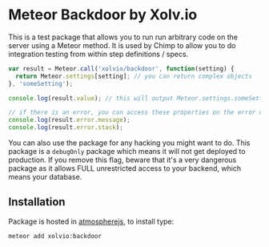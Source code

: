Meteor Backdoor by Xolv.io
==========================

This is a test package that allows you to run run arbitrary code on the server
using a Meteor method. It is used by Chimp to allow you to do integration 
testing from within step definitions / specs.


```javascript
var result = Meteor.call('xolvio/backdoor', function(setting) {
  return Meteor.settings[setting]; // you can return complex objects
}, 'someSetting');

console.log(result.value); // this will output Meteor.settings.someSetting 

// if there is an error, you can access these properties on the error object
console.log(result.error.message);  
console.log(result.error.stack);
```

You can also use the package for any hacking you might want to do. This package
is a `debugOnly` package which means it will not get deployed to production. If
you remove this flag, beware that it's a very dangerous package as it allows 
FULL unrestricted access to your backend, which means your database.

## Installation

Package is hosted in [atmospherejs](https://atmospherejs.com/xolvio/backdoor), to install type:

    meteor add xolvio:backdoor
